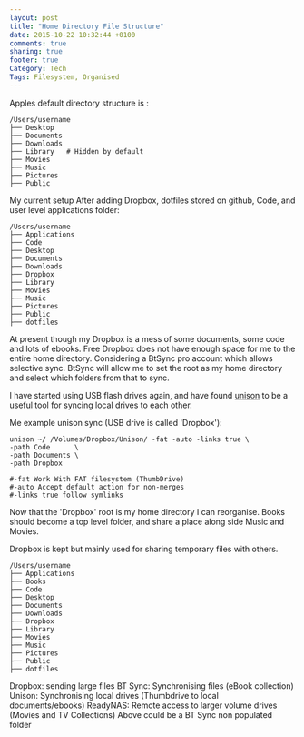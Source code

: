 ```yaml
---
layout: post
title: "Home Directory File Structure"
date: 2015-10-22 10:32:44 +0100
comments: true
sharing: true
footer: true
Category: Tech
Tags: Filesystem, Organised
---
```


Apples default directory structure is :

    /Users/username
    ├── Desktop
    ├── Documents
    ├── Downloads
    ├── Library   # Hidden by default
    ├── Movies
    ├── Music
    ├── Pictures
    ├── Public
   
My current setup After adding Dropbox, dotfiles stored on github, Code, and user level applications folder:

    /Users/username
    ├── Applications
    ├── Code
    ├── Desktop
    ├── Documents
    ├── Downloads
    ├── Dropbox
    ├── Library
    ├── Movies
    ├── Music
    ├── Pictures
    ├── Public
    ├── dotfiles

At present though my Dropbox is a mess of some documents, some code and lots of ebooks. Free Dropbox does not have enough space for me to the entire home directory. Considering a BtSync pro account which allows selective sync. BtSync will allow me to set the root as my home directory and select which folders from that to sync. 

I have started using USB flash drives again, and have found [unison](http://www.cis.upenn.edu/~bcpierce/unison) to be a useful tool for syncing local drives to each other.

Me example unison sync (USB drive is called 'Dropbox'):

    unison ~/ /Volumes/Dropbox/Unison/ -fat -auto -links true \
    -path Code      \
    -path Documents \
    -path Dropbox 

    #-fat Work With FAT filesystem (ThumbDrive)
    #-auto Accept default action for non-merges
    #-links true follow symlinks 

Now that the 'Dropbox' root is my home directory I can reorganise. Books should become a top level folder, and share a place along side Music and Movies.

Dropbox is kept but mainly used for sharing temporary files with others.

    /Users/username
    ├── Applications
    ├── Books
    ├── Code
    ├── Desktop
    ├── Documents
    ├── Downloads
    ├── Dropbox
    ├── Library
    ├── Movies
    ├── Music
    ├── Pictures
    ├── Public
    ├── dotfiles


Dropbox: sending large files
BT Sync: Synchronising files (eBook collection)
Unison: Synchronising local drives (Thumbdrive to local documents/ebooks)
ReadyNAS: Remote access to larger volume drives (Movies and TV Collections)
 Above could be a BT Sync non populated folder  

